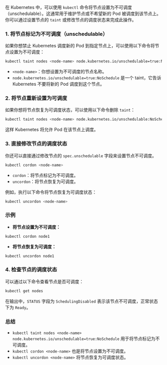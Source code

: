 在 Kubernetes 中，可以使用 `kubectl` 命令将节点设置为不可调度（unschedulable）。这通常用于维护节点或不希望新的 Pod 被调度到该节点上。你可以通过设置节点的 `taint` 或修改节点的调度状态来完成此操作。

### 1. **将节点标记为不可调度（unschedulable）**

如果你想禁止 Kubernetes 调度新的 Pod 到指定节点上，可以使用以下命令将节点设置为不可调度：

```bash
kubectl taint nodes <node-name> node.kubernetes.io/unschedulable=true:NoSchedule
```

- `<node-name>`：你想设置为不可调度的节点名称。
- `node.kubernetes.io/unschedulable=true:NoSchedule` 是一个 taint，它告诉 Kubernetes 不要将新的 Pod 调度到这个节点。

### 2. **将节点重新设置为可调度**

如果你想将节点恢复为可调度状态，可以使用以下命令删除 `taint`：

```bash
kubectl taint nodes <node-name> node.kubernetes.io/unschedulable:NoSchedule-
```

这样 Kubernetes 将允许 Pod 在该节点上调度。

### 3. **直接修改节点的调度状态**

你还可以直接通过修改节点的 `spec.unschedulable` 字段来设置节点不可调度。

```bash
kubectl cordon <node-name>
```

- `cordon`：将节点标记为不可调度。
- `uncordon`：将节点恢复为可调度。

例如，执行以下命令将节点恢复为可调度状态：

```bash
kubectl uncordon <node-name>
```

### 示例

- **将节点设置为不可调度：**

```bash
kubectl cordon node1
```

- **将节点恢复为可调度：**

```bash
kubectl uncordon node1
```

### 4. **检查节点的调度状态**

可以通过以下命令查看节点是否可调度：

```bash
kubectl get nodes
```

在输出中，`STATUS` 字段为 `SchedulingDisabled` 表示该节点不可调度，正常状态下为 `Ready`。

### 总结

- `kubectl taint nodes <node-name> node.kubernetes.io/unschedulable=true:NoSchedule` 用于将节点标记为不可调度。
- `kubectl cordon <node-name>` 也是将节点设置为不可调度。
- `kubectl uncordon <node-name>` 将节点恢复为可调度状态。
